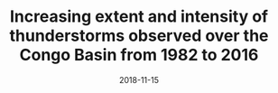 ---
title: "Increasing extent and intensity of thunderstorms observed over the Congo Basin from 1982 to 2016"
collection: publications
category: journal        # <= use 'journal' for journals
permalink: /publications/2018-11-15-AR-YJ
date: 2018-11-15
venue: "Atmospheric Research"
authors: "Raghavendra, A., Zhou, L., Jiang, Y., & Hua, W."
paperurl: "https://www.sciencedirect.com/science/article/abs/pii/S0169809518301893"
doi: "10.1016/j.atmosres.2018.05.028"
excerpt: "We quantified long-term trends in thunderstorm events over the Congo Basin."
citation: "Raghavendra, A.*, Zhou, L., Jiang, Y., & Hua, W. (2018). Increasing extent and intensity of thunderstorms observed over the Congo Basin from 1982 to 2016. Atmospheric Research, 213, 17-26,."
---